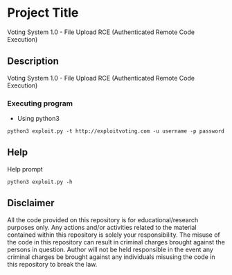 # Project Title

Voting System 1.0 - File Upload RCE (Authenticated Remote Code Execution)

## Description

Voting System 1.0 - File Upload RCE (Authenticated Remote Code Execution)

### Executing program

* Using python3
```
python3 exploit.py -t http://exploitvoting.com -u username -p password
```

## Help

Help prompt
```
python3 exploit.py -h
```

## Disclaimer
All the code provided on this repository is for educational/research purposes only. Any actions and/or activities related to the material contained within this repository is solely your responsibility. The misuse of the code in this repository can result in criminal charges brought against the persons in question. Author will not be held responsible in the event any criminal charges be brought against any individuals misusing the code in this repository to break the law.


